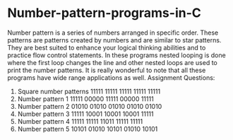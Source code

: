 # Number-pattern-programs-in-C
Number pattern is a series of numbers arranged in specific order. 
These patterns are patterns created by numbers and are similar to star patterns. 
They are best suited to enhance your logical thinking abilities and to practice flow control statements.
In these programs nested looping is done where the first loop changes the line and other nested loops are used to print the number patterns.
It is really wonderful to note that all these programs have wide range applications as well.
Assignment Questions:
 1. Square number patterns
     11111
     11111
     11111
     11111
     11111
2.  Number pattern 1
     11111
     00000
     11111
     00000
     11111
3. Number pattern 2
     01010
     01010
     01010
     01010
     01010
4. Number pattern 3
     11111
     10001
     10001
     10001
     11111
5. Number pattern 4
     11111
     11111
     11011
     11111
     11111
6. Number pattern 5
     10101
     01010
     10101
     01010
     10101
